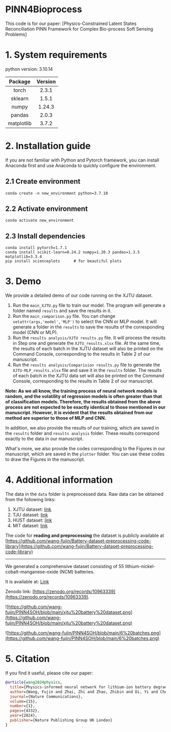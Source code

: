 # PINN4Bioprocess
This code is for our paper: [Physics-Constrained Latent States Reconciliation PINN Framework for Complex Bio-process Soft Sensing Problems]


# 1. System requirements
python version: 3.10.14

|    Package     | Version  |
|:--------------:|:--------:|
|     torch      |  2.3.1   |
|    sklearn     |  1.5.1  |
|     numpy      |  1.24.3  |
|     pandas     |  2.0.3   |
|   matplotlib   |  3.7.2   |



# 2. Installation guide
If you are not familiar with Python and Pytorch framework, 
you can install Anaconda first and use Anaconda to quickly configure the environment.
## 2.1 Create environment
```angular2html
conda create -n new_environment python=3.7.10
```



## 2.2 Activate environment
```angular2html
conda activate new_environment
```

## 2.3 Install dependencies
```angular2html
conda install pytorch=1.7.1
conda install scikit-learn=0.24.2 numpy=1.20.3 pandas=1.3.5 matplotlib=3.3.4
pip install scienceplots      # for beautiful plots
```

# 3. Demo
We provide a detailed demo of our code running on the XJTU dataset.
1. Run the `main_XJTU.py` file to train our model. The program will generate a folder named `results` and save the results in it.
2. Run the `main_comparison.py` file. You can change `setattr(args,'model','MLP')` to select the CNN or MLP model. It will generate a folder in the `results` to save the results of the corresponding model (CNN or MLP).
3. Run the `results analysis/XJTU results.py` file. It will process the results in Step one and generate the `XJTU_results.xlsx` file. At the same time, the results of each batch in the XJTU dataset will also be printed on the Command Console, corresponding to the results in Table 2 of our manuscript.
4. Run the `results analysis/Comparision results.py` file to generate the `XJTU-MLP_results.xlsx` file and save it in the `results` folder. The results of each batch in the XJTU data set will also be printed on the Command Console, corresponding to the results in Table 2 of our manuscript.

**Note: As we all know, the training process of neural network models is random, 
and the volatility of regression models is often greater than that of classification models. 
Therefore, the results obtained from the above process are not expected to be exactly identical to those mentioned in our manuscript. 
However, it is evident that the results obtained from our method are superior to those of MLP and CNN.**

In addition, we also provide the results of our training, 
which are saved in the `results` folder and `results analysis` folder. 
These results correspond exactly to the data in our manuscript.

What's more, we also provide the codes corresponding to the Figures in our manuscript, 
which are saved in the `plotter` folder.
You can use these codes to draw the Figures in the manuscript.


# 4.  Additional information
The data in the `data` folder is preprocessed data.
Raw data can be obtained from the following links:
1. XJTU dataset: [link](https://wang-fujin.github.io/)
2. TJU dataset: [link](https://zenodo.org/record/6405084)
3. HUST dataset: [link](https://data.mendeley.com/datasets/nsc7hnsg4s/2)
4. MIT dataset: [link](https://data.matr.io/1/projects/5c48dd2bc625d700019f3204)

The code for **reading and preprocessing** the dataset is publicly available at [https://github.com/wang-fujin/Battery-dataset-preprocessing-code-library](https://github.com/wang-fujin/Battery-dataset-preprocessing-code-library)

---

We generated a comprehensive dataset consisting of 55 lithium-nickel-cobalt-manganese-oxide (NCM) batteries. 

It is available at: [Link](https://wang-fujin.github.io/)

Zenodo link: [https://zenodo.org/records/10963339](https://zenodo.org/records/10963339).

![https://github.com/wang-fujin/PINN4SOH/blob/main/xjtu%20battery%20dataset.png](https://github.com/wang-fujin/PINN4SOH/blob/main/xjtu%20battery%20dataset.png)

![https://github.com/wang-fujin/PINN4SOH/blob/main/6%20batches.png](https://github.com/wang-fujin/PINN4SOH/blob/main/6%20batches.png)

# 5. Citation
If you find it useful, please cite our paper:
```bibtex
@article{wang2024physics,
  title={Physics-informed neural network for lithium-ion battery degradation stable modeling and prognosis},
  author={Wang, Fujin and Zhai, Zhi and Zhao, Zhibin and Di, Yi and Chen, Xuefeng},
  journal={Nature Communications},
  volume={15},
  number={1},
  pages={4332},
  year={2024},
  publisher={Nature Publishing Group UK London}
}
```
